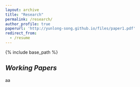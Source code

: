 ```yaml
---
layout: archive
title: "Research"
permalink: /research/
author_profile: true
paperurl: 'http://yunlong-song.github.io/files/paper1.pdf'
redirect_from:
  - /resume
---
```


{% include base_path %}

## _Working Papers_
aa
